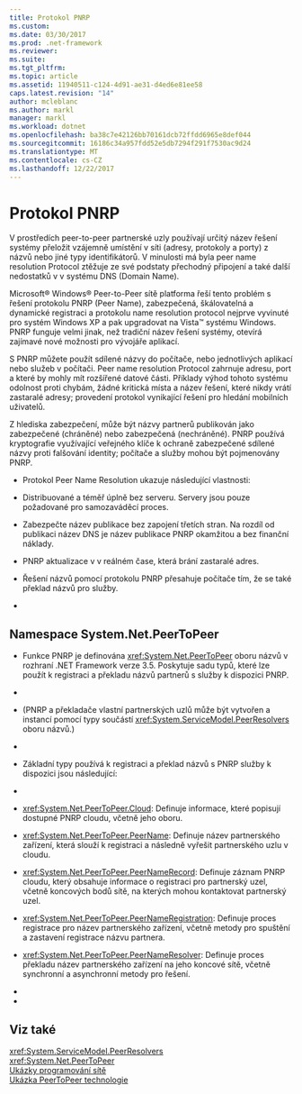 ```yaml
---
title: Protokol PNRP
ms.custom: 
ms.date: 03/30/2017
ms.prod: .net-framework
ms.reviewer: 
ms.suite: 
ms.tgt_pltfrm: 
ms.topic: article
ms.assetid: 11940511-c124-4d91-ae31-d4ed6e81ee58
caps.latest.revision: "14"
author: mcleblanc
ms.author: markl
manager: markl
ms.workload: dotnet
ms.openlocfilehash: ba38c7e42126bb70161dcb72ffdd6965e8def044
ms.sourcegitcommit: 16186c34a957fdd52e5db7294f291f7530ac9d24
ms.translationtype: MT
ms.contentlocale: cs-CZ
ms.lasthandoff: 12/22/2017
---
```

# <a name="peer-name-resolution-protocol"></a>Protokol PNRP
V prostředích peer-to-peer partnerské uzly používají určitý název řešení systémy přeložit vzájemně umístění v síti (adresy, protokoly a porty) z názvů nebo jiné typy identifikátorů. V minulosti má byla peer name resolution Protocol ztěžuje ze své podstaty přechodný připojení a také další nedostatků v v systému DNS (Domain Name).  
  
 Microsoft® Windows® Peer-to-Peer sítě platforma řeší tento problém s řešení protokolu PNRP (Peer Name), zabezpečená, škálovatelná a dynamické registraci a protokolu name resolution protocol nejprve vyvinuté pro systém Windows XP a pak upgradovat na Vista™ systému Windows. PNRP funguje velmi jinak, než tradiční název řešení systémy, otevírá zajímavé nové možnosti pro vývojáře aplikací.  
  
 S PNRP můžete použít sdílené názvy do počítače, nebo jednotlivých aplikací nebo služeb v počítači. Peer name resolution Protocol zahrnuje adresu, port a které by mohly mít rozšířené datové části. Příklady výhod tohoto systému odolnost proti chybám, žádné kritická místa a název řešení, které nikdy vrátí zastaralé adresy; provedení protokol vynikající řešení pro hledání mobilních uživatelů.  
  
 Z hlediska zabezpečení, může být názvy partnerů publikován jako zabezpečené (chráněné) nebo zabezpečená (nechráněné). PNRP používá kryptografie využívající veřejného klíče k ochraně zabezpečené sdílené názvy proti falšování identity; počítače a služby mohou být pojmenovány PNRP.  
  
-   Protokol Peer Name Resolution ukazuje následující vlastnosti:  
  
-   Distribuované a téměř úplně bez serveru. Servery jsou pouze požadované pro samozaváděcí proces.  
  
-   Zabezpečte název publikace bez zapojení třetích stran. Na rozdíl od publikaci název DNS je název publikace PNRP okamžitou a bez finanční náklady.  
  
-   PNRP aktualizace v v reálném čase, která brání zastaralé adres.  
  
-   Řešení názvů pomocí protokolu PNRP přesahuje počítače tím, že se také překlad názvů pro služby.  
  
-  
  
## <a name="the-systemnetpeertopeer-namespace"></a>Namespace System.Net.PeerToPeer  
  
-   Funkce PNRP je definována <xref:System.Net.PeerToPeer> oboru názvů v rozhraní .NET Framework verze 3.5. Poskytuje sadu typů, které lze použít k registraci a překladu názvů partnerů s služby k dispozici PNRP.  
  
-  
  
-   (PNRP a překladače vlastní partnerských uzlů může být vytvořen a instancí pomocí typy součástí <xref:System.ServiceModel.PeerResolvers> oboru názvů.)  
  
-  
  
-   Základní typy používá k registraci a překlad názvů s PNRP služby k dispozici jsou následující:  
  
-  
  
-   <xref:System.Net.PeerToPeer.Cloud>: Definuje informace, které popisují dostupné PNRP cloudu, včetně jeho oboru.  
  
-   <xref:System.Net.PeerToPeer.PeerName>: Definuje název partnerského zařízení, která slouží k registraci a následně vyřešit partnerského uzlu v cloudu.  
  
-   <xref:System.Net.PeerToPeer.PeerNameRecord>: Definuje záznam PNRP cloudu, který obsahuje informace o registraci pro partnerský uzel, včetně koncových bodů sítě, na kterých mohou kontaktovat partnerský uzel.  
  
-   <xref:System.Net.PeerToPeer.PeerNameRegistration>: Definuje proces registrace pro název partnerského zařízení, včetně metody pro spuštění a zastavení registrace názvu partnera.  
  
-   <xref:System.Net.PeerToPeer.PeerNameResolver>: Definuje proces překladu název partnerského zařízení na jeho koncové sítě, včetně synchronní a asynchronní metody pro řešení.  
  
-  
  
-  
  
## <a name="see-also"></a>Viz také  
 <xref:System.ServiceModel.PeerResolvers>  
 <xref:System.Net.PeerToPeer>  
 [Ukázky programování sítě](../../../docs/framework/network-programming/network-programming-samples.md)  
 [Ukázka PeerToPeer technologie](http://go.microsoft.com/fwlink/?LinkID=179571)

